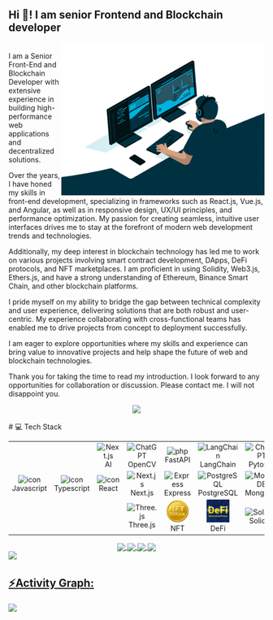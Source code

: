 <h2 align="left">Hi 👋! I am senior Frontend and Blockchain developer</h2>
</p>
<img align="right" width="400" src="https://github.com/EuJinnLucaShow/EuJinnLucaShow/blob/main/img/deweloper.gif" />
<p>
  <br />
I am a Senior Front-End and Blockchain Developer with extensive experience in building high-performance web applications and decentralized solutions.

Over the years, I have honed my skills in front-end development, specializing in frameworks such as React.js, Vue.js, and Angular, as well as in responsive design, UX/UI principles, and performance optimization. My passion for creating seamless, intuitive user interfaces drives me to stay at the forefront of modern web development trends and technologies.

Additionally, my deep interest in blockchain technology has led me to work on various projects involving smart contract development, DApps, DeFi protocols, and NFT marketplaces. I am proficient in using Solidity, Web3.js, Ethers.js, and have a strong understanding of Ethereum, Binance Smart Chain, and other blockchain platforms.

I pride myself on my ability to bridge the gap between technical complexity and user experience, delivering solutions that are both robust and user-centric. My experience collaborating with cross-functional teams has enabled me to drive projects from concept to deployment successfully.

I am eager to explore opportunities where my skills and experience can bring value to innovative projects and help shape the future of web and blockchain technologies.

Thank you for taking the time to read my introduction. I look forward to any opportunities for collaboration or discussion.
Please contact me. I will not disappoint you.<br />
<p align="center">
  <a href="https://github.com/chainshifu">
    <img src="https://readme-typing-svg.herokuapp.com/?lines=+Senior%20Front-end%20Developer;Blockchain%20Developer;6%2B%20years%20of%20rich%20IT%20experience;&font=Anton&center=true&width=650&height=120&color=58a6ff&vCenter=true&size=45%22">
  </a>
</p>
# 💻 Tech Stack

<table align="center">
  <tr>
    <td align="center" width="100">
    </td>
    <td align="center" width="100">
    </td>
    <td align="center" width="100">
      <img src="https://skillicons.dev/icons?i=ai" width="45" height="45" alt="Next.js" />
      <br>AI 
    </td>
    <td align="center" width="100">
      <img src="https://skillicons.dev/icons?i=opencv" width="45" height="45" alt="ChatGPT" />
      <br>OpenCV
    </td>
    <td align="center" width="100">
      <img src="https://skillicons.dev/icons?i=fastapi" width="45" height="45" alt="php" />
      <br>FastAPI
    </td>
    <td align="center" width="100">
      <img src="https://connectors.airbyte.com/files/metadata/airbyte/destination-langchain/latest/icon.svg" width="45" height="45" alt="LangChain" />
      <br>LangChain 
    </td>
    <td align="center" width="100">
      <img src="https://skillicons.dev/icons?i=pytorch" width="45" height="45" alt="ChatGPT" />
      <br>Pytorch
    </td>
    <td align="center" width="100">
      <img src="https://techstack-generator.vercel.app/python-icon.svg" alt="icon" width="55" height="55" />
      <br>Python
    </td>
    <td align="center" width="100">
    </td>
    <td align="center" width="100">
    </td>
  </tr>
  <tr>
    <td align="center" width="100">
      <img src="https://techstack-generator.vercel.app/js-icon.svg" alt="icon" width="55" height="55" />
      <br>Javascript
    </td>
    <td align="center" width="100">
      <img src="https://techstack-generator.vercel.app/ts-icon.svg" alt="icon" width="55" height="55" />
      <br>Typescript
    </td>
    <td align="center" width="100">
      <img src="https://techstack-generator.vercel.app/react-icon.svg" alt="icon" width="55" height="55" />
      <br>React
    </td>
    <td align="center" width="100">
      <img src="https://skillicons.dev/icons?i=nextjs" width="45" height="45" alt="Next.js" />
      <br>Next.js
    </td>
    <td align="center" width="100">
      <img src="https://skillicons.dev/icons?i=express" width="45" height="45" alt="Express" />
      <br>Express
    </td>
    <td align="center" width="100">
      <img src="https://skillicons.dev/icons?i=postgres" width="45" height="45" alt="PostgreSQL" />
      <br>PostgreSQL
    </td>
    <td align="center" width="100">
      <img src="https://skillicons.dev/icons?i=mongodb" width="45" height="45" alt="MongoDB" />
      <br>MongoDB
    </td>
    <td align="center" width="100">
      <img src="https://skillicons.dev/icons?i=laravel" width="45" height="45" alt="laravel" />
      <br>Laravel
    </td>
      <td align="center" width="100">
      <img src="https://skillicons.dev/icons?i=materialui" width="45" height="45" alt="MUI v5" />
      <br>MaterialUI
    </td>
    <td align="center" width="100">
      <img src="https://skillicons.dev/icons?i=tailwind" width="45" height="45" alt="Tailwind" />
      <br>Tailwind
    </td>
  </tr>
  <tr>  
    <td align="center" width="100">
    </td>
    <td align="center" width="100">
    </td>
    <td align="center" width="100">
    </td>
    <td align="center" width="100">
      <img src="https://skillicons.dev/icons?i=threejs" width="45" height="45" alt="Three.js" />
      <br>Three.js
    </td>
    <td align="center" width="100">
      <img src="https://github.com/kroim/profile/blob/master/icons/icon_nft.png?raw=true" height="45" >
      <br>NFT
    </td>
    <td align="center" width="100">
      <img src="https://github.com/kroim/profile/blob/master/icons/icon_defi.png?raw=true" height="45" >
      <br>DeFi
    </td>
    <td align="center" width="100">
      <img src="https://skillicons.dev/icons?i=solidity" width="45" height="45" alt="Solidity" />
      <br>Solidity
    </td>
   <td align="center" width="100">
    </td>
    <td align="center" width="100">
    </td>
    <td align="center" width="100">
    </td>
  </tr>
</table>
<div align="center">
<a href="https://github.com/ThecoderPinar">
<img align="center" src="http://github-profile-summary-cards.vercel.app/api/cards/stats?username=chainshifu&theme=2077" height="180em" />
<img align="center" src="http://github-profile-summary-cards.vercel.app/api/cards/most-commit-language?username=chainshifu&theme=2077" height="180em" />
<img align="center" src="http://github-profile-summary-cards.vercel.app/api/cards/repos-per-language?username=chainshifu&theme=2077" height="180em" />
<img align="center" src="http://github-profile-summary-cards.vercel.app/api/cards/productive-time?username=chainshifu&theme=2077" height="180em" />
</div>
<img src="https://user-images.githubusercontent.com/73097560/115834477-dbab4500-a447-11eb-908a-139a6edaec5c.gif"><h2 align="left">⚡Activity Graph:</h2>
<img align="center" src="https://github-readme-activity-graph.vercel.app/graph?username=chainshifu&theme=synthwave-84"/>
</div>
<br clear="both">
